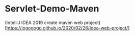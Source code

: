 # Servlet-Demo-Maven

(IntelliJ IDEA 2019 create maven web project)[https://iogogogo.github.io/2020/02/26/idea-web-project/]
